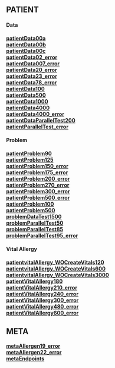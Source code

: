 ## PATIENT
#### Data

[**patientData00a**](repo/patientData00a/index.html)<br>
[**patientData00b**](repo/patientData00b/index.html)<br>
[**patientData00c**](repo/patientData00c/index.html)<br>
[**patientData02_error**](repo/patientData02_error/index.html)<br>
[**patientData007_error**](repo/patientData007_error/index.html)<br>
[**patientData20_error**](repo/patientData20_error/index.html)<br>
[**patientData23_error**](repo/patientData23_error/index.html)<br>
[**patientData78_error**](repo/patientData78_error/index.html)<br>
[**patientData100**](repo/patientData100/index.html)<br>
[**patientData500**](repo/patientData500/index.html)<br>
[**patientData1000**](repo/patientData1000/index.html)<br>
[**patientData4000**](repo/patientData4000/index.html)<br>
[**patientData4000_error**](repo/patientData4000_error/index.html)<br>
[**patientDataParallelTest200**](repo/patientDataParallelTest200/index.html)<br>
[**patientParallelTest_error**](repo/patientParallelTest_error/index.html)<br>

#### Problem
[**patientProblem90**](repo/patientProblem90/index.html)<br>
[**patientProblem125**](repo/patientProblem125/index.html)<br>
[**patientProblem150_error**](repo/patientProblem150_error/index.html)<br>
[**patientProblem175_error**](repo/patientProblem175_error/index.html)<br>
[**patientProblem200_error**](repo/patientProblem200_error/index.html)<br>
[**patientProblem270_error**](repo/patientProblem270_error/index.html)<br>
[**patientProblem300_error**](repo/patientProblem300_error/index.html)<br>
[**patientProblem500_error**](repo/patientProblem500_error/index.html)<br>
[**patientProblem100**](repo/patientProblem100/index.html)<br>
[**patientProblem500**](repo/patientProblem500/index.html)<br>
[**problemDataTest1500**](repo/problemDataTest1500/index.html)<br>
[**problemParallelTest50**](repo/problemParallelTest50/index.html)<br>
[**problemParallelTest85**](repo/problemParallelTest85/index.html)<br>
[**problemParallelTest95_error**](repo/problemParallelTest95_error/index.html)<br>

#### Vital Allergy
[**patientvitalAllergy_WOCreateVitals120**](repo/patientvitalAllergy_WOCreateVitals120/index.html)<br>
[**patientvitalAllergy_WOCreateVitals600**](repo/patientvitalAllergy_WOCreateVitals600/index.html)<br>
[**patientvitalAllergy_WOCreateVitals3000**](repo/patientvitalAllergy_WOCreateVitals3000/index.html)<br>
[**patientVitalAllergy180**](repo/patientVitalAllergy180/index.html)<br>
[**patientVitalAllergy210_error**](repo/patientVitalAllergy210_error/index.html)<br>
[**patientVitalAllergy240_error**](repo/patientVitalAllergy240_error/index.html)<br>
[**patientVitalAllergy300_error**](repo/patientVitalAllergy300_error/index.html)<br>
[**patientVitalAllergy480_error**](repo/patientVitalAllergy480_error/index.html)<br>
[**patientVitalAllergy600_error**](repo/patientVitalAllergy600_error/index.html)<br>


## META

[**metaAllergen19_error**](repo/metaAllergen19_error/index.html)<br>
[**metaAllergen22_error**](repo/metaAllergen22_error/index.html)<br>
[**metaEndpoints**](repo/metaEndpoints/index.html)<br>

